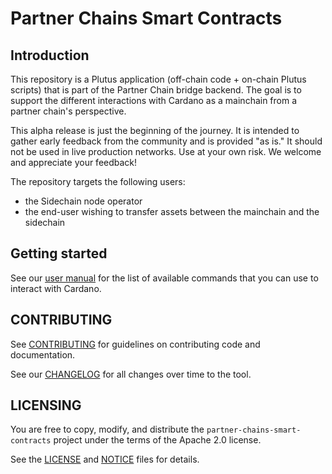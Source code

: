 # Partner Chains Smart Contracts

## Introduction

This repository is a Plutus application (off-chain code + on-chain Plutus scripts) that is part of the Partner Chain bridge backend. The goal is to support the different interactions with Cardano as a mainchain from a partner chain's perspective.

This alpha release is just the beginning of the journey. It is intended to gather early feedback from the community and is provided "as is." It should not be used in live production networks. Use at your own risk. We welcome and appreciate your feedback!

The repository targets the following users:

* the Sidechain node operator
* the end-user wishing to transfer assets between the mainchain and the sidechain

## Getting started

See our [user manual](./offchain/README.md) for the list of available commands that you can use to interact with Cardano.

## CONTRIBUTING

See [CONTRIBUTING](./CONTRIBUTING.md) for guidelines on contributing code and documentation.

See our [CHANGELOG](./CHANGELOG.md) for all changes over time to the tool.

## LICENSING

You are free to copy, modify, and distribute the `partner-chains-smart-contracts` project under the terms of the Apache 2.0 license.

See the [LICENSE](./LICENSE) and [NOTICE](./NOTICE) files for details.
